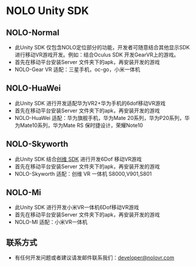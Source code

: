 # NOLO Unity SDK
## NOLO-Normal  
* 此Unity SDK 仅包含NOLO定位部分的功能，开发者可随意结合其他显示SDK进行移动VR游戏开发。例如：结合Oculus SDK 开发GearVR上的游戏。
* 首先在移动平台安装Server 文件夹下的apk，再安装开发的游戏
* NOLO-Gear VR 适配：三星手机，oc-go，小米一体机

## NOLO-HuaWei
* 此Unity SDK 进行开发适配华为VR2+华为手机的6dof移动VR游戏
* 首先在移动平台安装Server 文件夹下的apk，再安装开发的游戏
* NOLO-HuaWei 适配：华为旗舰手机，华为Mate 20系列，华为P20系列，华为Mate10系列，华为Mate RS 保时捷设计，荣耀Note10

## NOLO-Skyworth
* 此Unity SDK 结合[创维 SDK](https://github.com/skyworthvr/svr-unity-sdk) 进行开发6Dof 移动VR游戏
* 首先在移动平台安装Server 文件夹下的apk，再安装开发的游戏
* NOLO-Skyworth 适配：创维 VR 一体机 S8000,V901,S801

## NOLO-Mi
* 此Unity SDK 进行开发小米VR一体机6Dof移动VR游戏
* 首先在移动平台安装Server 文件夹下的apk，再安装开发的游戏
* NOLO-MI 适配：小米VR一体机

## 联系方式
* 有任何开发问题或者建议请发邮件联系我们：developer@nolovr.com 
